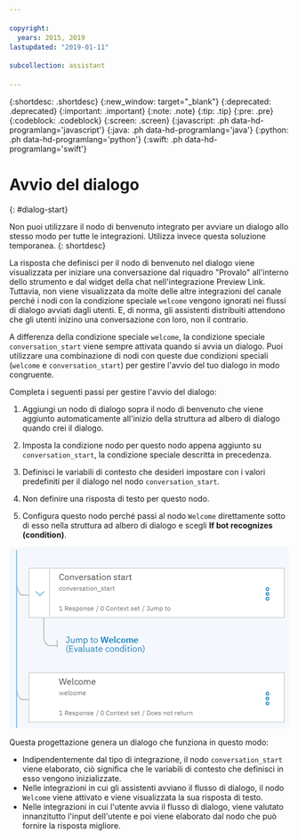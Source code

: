 ```yaml
---

copyright:
  years: 2015, 2019
lastupdated: "2019-01-11"

subcollection: assistant

---
```


{:shortdesc: .shortdesc}
{:new_window: target="_blank"}
{:deprecated: .deprecated}
{:important: .important}
{:note: .note}
{:tip: .tip}
{:pre: .pre}
{:codeblock: .codeblock}
{:screen: .screen}
{:javascript: .ph data-hd-programlang='javascript'}
{:java: .ph data-hd-programlang='java'}
{:python: .ph data-hd-programlang='python'}
{:swift: .ph data-hd-programlang='swift'}

# Avvio del dialogo
{: #dialog-start}

Non puoi utilizzare il nodo di benvenuto integrato per avviare un dialogo allo stesso modo per tutte le integrazioni. Utilizza invece questa soluzione temporanea.
{: shortdesc}

La risposta che definisci per il nodo di benvenuto nel dialogo viene visualizzata per iniziare una conversazione dal riquadro "Provalo" all'interno dello strumento e dal widget della chat nell'integrazione Preview Link. Tuttavia, non viene visualizzata da molte delle altre integrazioni del canale perché i nodi con la condizione speciale `welcome` vengono ignorati nei flussi di dialogo avviati dagli utenti. E, di norma, gli assistenti distribuiti attendono che gli utenti inizino una conversazione con loro, non il contrario. 

A differenza della condizione speciale `welcome`, la condizione speciale `conversation_start` viene sempre attivata quando si avvia un dialogo. Puoi utilizzare una combinazione di nodi con queste due condizioni speciali (`welcome` e `conversation_start`) per gestire l'avvio del tuo dialogo in modo congruente. 

Completa i seguenti passi per gestire l'avvio del dialogo:

1.  Aggiungi un nodo di dialogo sopra il nodo di benvenuto che viene aggiunto automaticamente all'inizio della struttura ad albero di dialogo quando crei il dialogo. 

1.  Imposta la condizione nodo per questo nodo appena aggiunto su `conversation_start`, la condizione speciale descritta in precedenza. 

1.  Definisci le variabili di contesto che desideri impostare con i valori predefiniti per il dialogo nel nodo `conversation_start`. 

1.  Non definire una risposta di testo per questo nodo. 

1.  Configura questo nodo perché passi al nodo `Welcome` direttamente sotto di esso nella struttura ad albero di dialogo e scegli **If bot recognizes (condition)**.

![Acquisizione schermo della struttura ad albero di dialogo con un nodo conversation_start che passa al nodo di benvenuto sotto di esso.](images/dialog-start.png)

Questa progettazione genera un dialogo che funziona in questo modo: 

- Indipendentemente dal tipo di integrazione, il nodo `conversation_start` viene elaborato, ciò significa che le variabili di contesto che definisci in esso vengono inizializzate. 
- Nelle integrazioni in cui gli assistenti avviano il flusso di dialogo, il nodo `Welcome` viene attivato e viene visualizzata la sua risposta di testo. 
- Nelle integrazioni in cui l'utente avvia il flusso di dialogo, viene valutato innanzitutto l'input dell'utente e poi viene elaborato dal nodo che può fornire la risposta migliore. 
